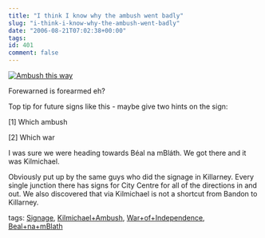 ```yaml
---
title: "I think I know why the ambush went badly"
slug: "i-think-i-know-why-the-ambush-went-badly"
date: "2006-08-21T07:02:38+00:00"
tags:
id: 401
comment: false
---
```


[![Ambush this way](http://static.flickr.com/93/220794287_9ea4ad441e.jpg)](http://www.flickr.com/photos/bandon1/220794287/ "Photo Sharing") 

Forewarned is forearmed eh?

Top tip for future signs like this&nbsp;- maybe give two hints on the sign:

[1] Which ambush

[2] Which war

I was sure we were heading towards Béal na mBláth. We got there and it was Kilmichael. 

Obviously put up by the same guys who did the signage in Killarney. Every single junction there has signs for City Centre for all of the directions in and out. We also discovered that via Kilmichael is not a shortcut from Bandon to Killarney.

tags: [Signage](http://technorati.com/tag/Signage), [Kilmichael+Ambush](http://technorati.com/tag/Kilmichael+Ambush), [War+of+Independence](http://technorati.com/tag/War+of+Independence), [Beal+na+mBlath](http://technorati.com/tag/Beal+na+mBlath)
